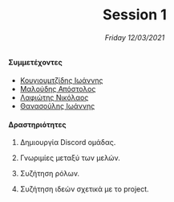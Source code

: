 <h1 align="center">Session 1</h13>
<h6 align="center">Friday 12/03/2021</h6>

#### Συμμετέχοντες

- [Κουγιουμτζίδης Ιωάννης](https://github.com/JohnKougioum)
- [Μαλούδης Απόστολος](https://github.com/tolismaloudis)
- [Λαφιώτης Νικόλαος](https://github.com/nikosalin)
- [Θανασούλης Ιωάννης](https://github.com/JohnThanassoulis)

#### Δραστηριότητες

1. Δημιουργία Discord ομάδας.

2. Γνωριμίες μεταξύ των μελών.

3. Συζήτηση ρόλων.

4. Συζήτηση ιδεών σχετικά με το project.
